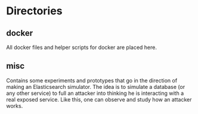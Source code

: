 # Directories

## docker

All docker files and helper scripts for docker are placed here.

## misc

Contains some experiments and prototypes that go in the direction of making an
Elasticsearch simulator. The idea is to simulate a database (or any other
service) to full an attacker into thinking he is interacting with a real
exposed service. Like this, one can observe and study how an attacker works.
